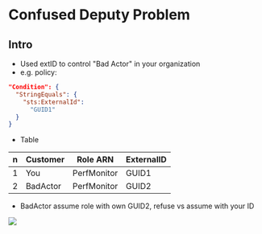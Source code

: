 # Confused Deputy Problem

## Intro
* Used extID to control "Bad Actor" in your organization
* e.g. policy:
````json
"Condition": {
  "StringEquals": {
    "sts:ExternalId":
      "GUID1"
  }
}
````

* Table

|n|Customer|Role ARN    |ExternalID|
|-|--------|------------|----------|
|1|You     | PerfMonitor|GUID1     |
|2|BadActor| PerfMonitor|GUID2     |

* BadActor assume role with own GUID2, refuse vs assume with your ID


[<img src="https://i.imgur.com/oNQmDg8.png">](https://i.imgur.com/oNQmDg8.png)
